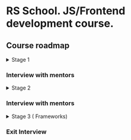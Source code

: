 # RS School. JS/Frontend development course.

## Course roadmap

<details>
<summary>Stage 1</summary>

### Week #1
- [RS School introduction](modules/rs-school-intro/)
- [JS/FE developer](modules/js-fe-developer/)
- [IDE](modules/ide/)

### Week #2
- [HTML basics](modules/html-basics/)
- [Git](modules/git/)

### Week #3
- [CSS Basics](modules/css-basics/)
- [Markdown](modules/markdown/)

### Week #4
- [JS Basics. Part 1](modules/js-basics-1/)

### Week #5
- [Figma](modules/figma/)
- [JS Basics. Part 2](modules/js-basics-2/)
- [DevTools](modules/devtools/)

### Week #6
- [JS Basics. Part 3](modules/js-basics-3/)
- [JS Functions](modules/js-functions/)

### Week #7
- [JS Arrays](modules/js-arrays/)
- [JS Objects](modules/js-objects/)

### Week #8
- [DOM API](modules/dom-api/)

### Week #9
- [DOM Events](modules/dom-events/)

### Week #10
- [CSS Flex](modules/css-flex/)
- [CSS Responsiveness](modules/css-responsiveness/)

### Week #11
- [CSS Grid](modules/css-grid/)

</details>

### Interview with mentors

<details>
<summary>Stage 2</summary>

### Week #12
- [JS Classes & Prototypes](modules/js-classes-prototypes/)

### Week #13
- [HTTP/HTTPS](modules/http/)
- [WebSocket](modules/websocket/)
- [RESTful API](modules/rest/)

### Week #14
- [JS Async Programming](modules/js-async/)

### Week #15
- [JS Modules](modules/js-modules/)

### Week #16
- [NPM](modules/npm/)
- [Webpack](modules/webpack/)

### Week #17
- [Forms & Validation](modules/forms-validation/)

### Week #18
- [Browser API](modules/browser-api/)

### Week #19
- [Design Patterns](modules/design-patterns/)
- [Software Design Principles](modules/design-principles/)

### Week #20
- [TypeScript](modules/typescript/)

### Week #21
- [Testing](modules/testing/)
- [Software Development Lifecycle](modules/sdlc/)

</details>

### Interview with mentors

<details>
<summary>Stage 3 ( Frameworks)</summary>
</details>

### Exit Interview 